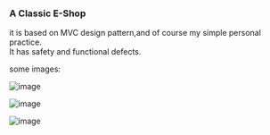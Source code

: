 ### A Classic E-Shop

it is based on MVC design pattern,and of course my simple personal practice.<br>
It has safety and functional defects.

some images:<br>

![image](https://github.com/ChainGit/self-demos/blob/master/demo01/easyshop/test/1.png)

![image](https://github.com/ChainGit/self-demos/blob/master/demo01/easyshop/test/2.png)

![image](https://github.com/ChainGit/self-demos/blob/master/demo01/easyshop/test/4.png)
